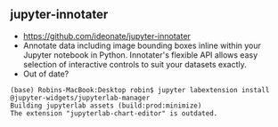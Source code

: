 ## jupyter-innotater
* https://github.com/ideonate/jupyter-innotater
* Annotate data including image bounding boxes inline within your Jupyter notebook in Python. Innotater's flexible API allows easy selection of interactive controls to suit your datasets exactly.
* Out of date? 
```
(base) Robins-MacBook:Desktop robin$ jupyter labextension install @jupyter-widgets/jupyterlab-manager
Building jupyterlab assets (build:prod:minimize)
The extension "jupyterlab-chart-editor" is outdated.
```